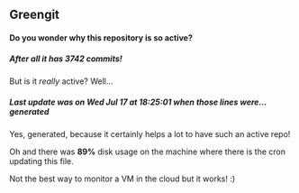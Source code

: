 ## Greengit

#### Do you wonder why this repository is so active?

##### After all it has 3742 commits!

But is it *really* active? Well...

##### Last update was on Wed Jul 17 at 18:25:01 when those lines were... generated

Yes, generated, because it certainly helps a lot to have such an active repo!

Oh and there was **89%** disk usage on the machine
where there is the cron updating this file.

Not the best way to monitor a VM in the cloud but it works! :)
